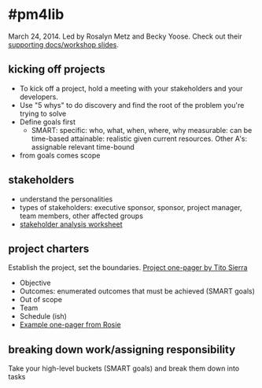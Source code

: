 # #pm4lib

March 24, 2014. Led by Rosalyn Metz and Becky Yoose. Check out their [supporting docs/workshop slides](https://drive.google.com/folderview?id=0B6fFxMd8RTVhUkN4YW8wZXdwY1U&usp=sharing).

## kicking off projects

  - To kick off a project, hold a meeting with your stakeholders and your developers. 
  - Use "5 whys" to do discovery and find the root of the problem you're trying to solve
  - Define goals first
    - SMART: 
    specific: who, what, when, where, why
    measurable: can be time-based
    attainable: realistic given current resources. Other A's: assignable
    relevant
    time-bound 
  - from goals comes scope

## stakeholders

 - understand the personalities
 - types of stakeholders: executive sponsor, sponsor, project manager, team members, other affected groups
 - [stakeholder analysis worksheet](https://docs.google.com/document/d/1hu_xmNzAZMfOzwPv41an3eu1IJJKAxD68WA8d6K63kg/edit?pli=1)

## project charters

Establish the project, set the boundaries. [Project one-pager by Tito Sierra]()
 - Objective
 - Outcomes: enumerated outcomes that must be achieved (SMART goals)
 - Out of scope
 - Team
 - Schedule (ish)
 - [Example one-pager from Rosie](https://docs.google.com/document/d/1BrZzT9dHE0r9slJFJo9Jmc91rZJ3Kl0aBHrBcz4RlyE/edit?usp=drive_web)

 ## breaking down work/assigning responsibility

 Take your high-level buckets (SMART goals) and break them down into tasks